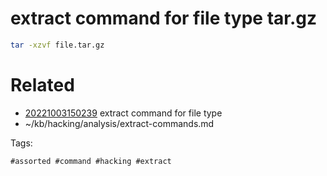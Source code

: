 # extract command for file type tar.gz
```bash
tar -xzvf file.tar.gz
```

# Related

- [20221003150239](/zet/20221003150239/README.md) extract command for file type
- ~/kb/hacking/analysis/extract-commands.md

Tags:

    #assorted #command #hacking #extract
